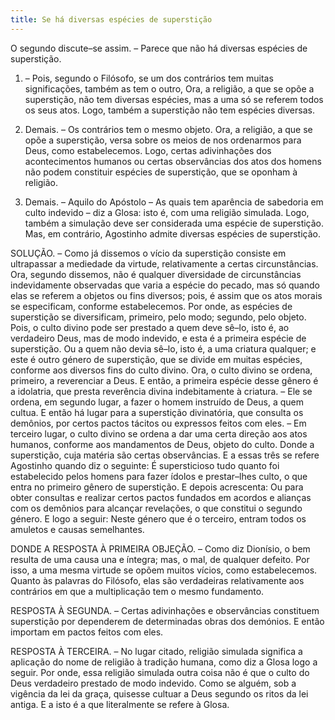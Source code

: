 ```yaml
---
title: Se há diversas espécies de superstição
---
```


O segundo discute–se assim. – Parece que não há diversas espécies de superstição.  

1. – Pois, segundo o Filósofo, se um dos contrários tem muitas significações, também as tem o outro, Ora, a religião, a que se opõe a superstição, não tem diversas espécies, mas a uma só se referem todos os seus atos. Logo, também a superstição não tem espécies diversas.  

2. Demais. – Os contrários tem o mesmo objeto. Ora, a religião, a que se opõe a superstição, versa sobre os meios de nos ordenarmos para Deus, como estabelecemos. Logo, certas adivinhações dos acontecimentos humanos ou certas observâncias dos atos dos homens não podem constituir espécies de superstição, que se oponham à religião.  

3. Demais. – Aquilo do Apóstolo – As quais tem aparência de sabedoria em culto indevido – diz a Glosa: isto é, com uma religião simulada. Logo, também a simulação deve ser considerada uma espécie de superstição.  Mas, em contrário, Agostinho admite diversas espécies de superstição.  

SOLUÇÃO. – Como já dissemos o vício da superstição consiste em ultrapassar a mediedade da virtude, relativamente a certas circunstâncias. Ora, segundo dissemos, não é qualquer diversidade de circunstâncias indevidamente observadas que varia a espécie do pecado, mas só quando elas se referem a objetos ou fins diversos; pois, é assim que os atos morais se especificam, conforme estabelecemos. Por onde, as espécies de superstição se diversificam, primeiro, pelo modo; segundo, pelo objeto. Pois, o culto divino pode ser prestado a quem deve sê–lo, isto é, ao verdadeiro Deus, mas de modo indevido, e esta é a primeira espécie de superstição. Ou a quem não devia sê–lo, isto é, a uma criatura qualquer; e este é outro género de superstição, que se divide em muitas espécies, conforme aos diversos fins do culto divino.  Ora, o culto divino se ordena, primeiro, a reverenciar a Deus. E então, a primeira espécie desse gênero é a idolatria, que presta reverência divina indebitamente à criatura. – Ele se ordena, em segundo lugar, a fazer o homem instruído de Deus, a quem cultua. E então há lugar para a superstição divinatória, que consulta os demônios, por certos pactos tácitos ou expressos feitos com eles. – Em terceiro lugar, o culto divino se ordena a dar uma certa direção aos atos humanos, conforme aos mandamentos de Deus, objeto do culto. Donde a superstição, cuja matéria são certas observâncias.  E a essas três se refere Agostinho quando diz o seguinte: É supersticioso tudo quanto foi estabelecido pelos homens para fazer ídolos e prestar–lhes culto, o que entra no primeiro gênero de superstição. E depois acrescenta: Ou para obter consultas e realizar certos pactos fundados em acordos e alianças com os demônios para alcançar revelações, o que constitui o segundo género. E logo a seguir: Neste género que é o terceiro, entram todos os amuletos e causas semelhantes. 

DONDE A RESPOSTA À PRIMEIRA OBJEÇÃO. – Como diz Dionísio, o bem resulta de uma causa una e íntegra; mas, o mal, de qualquer defeito. Por isso, a uma mesma virtude se opõem muitos vícios, como estabelecemos. Quanto às palavras do Filósofo, elas são verdadeiras relativamente aos contrários em que a multiplicação tem o mesmo fundamento.  

RESPOSTA À SEGUNDA. – Certas adivinhações e observâncias constituem superstição por dependerem de determinadas obras dos demónios. E então importam em pactos feitos com eles.  

RESPOSTA À TERCEIRA. – No lugar citado, religião simulada significa a aplicação do nome de religião à tradição humana, como diz a Glosa logo a seguir. Por onde, essa religião simulada outra coisa não é que o culto do Deus verdadeiro prestado de modo indevido. Como se alguém, sob a vigência da lei da graça, quisesse cultuar a Deus segundo os ritos da lei antiga. E a isto é a que literalmente se refere à Glosa.